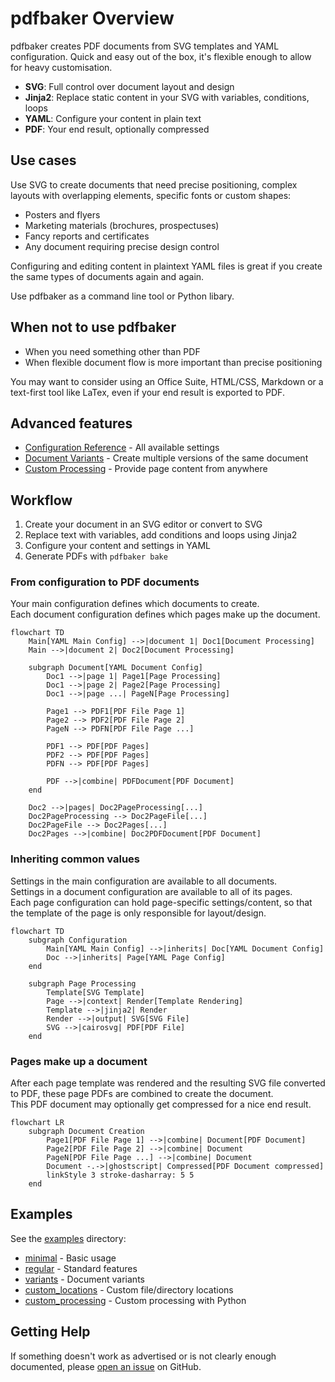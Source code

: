 # pdfbaker Overview

pdfbaker creates PDF documents from SVG templates and YAML configuration. Quick and easy
out of the box, it's flexible enough to allow for heavy customisation.

- **SVG**: Full control over document layout and design
- **Jinja2**: Replace static content in your SVG with variables, conditions, loops
- **YAML**: Configure your content in plain text
- **PDF**: Your end result, optionally compressed

## Use cases

Use SVG to create documents that need precise positioning, complex layouts with
overlapping elements, specific fonts or custom shapes:

- Posters and flyers
- Marketing materials (brochures, prospectuses)
- Fancy reports and certificates
- Any document requiring precise design control

Configuring and editing content in plaintext YAML files is great if you create the same
types of documents again and again.

Use pdfbaker as a command line tool or Python libary.

## When not to use pdfbaker

- When you need something other than PDF
- When flexible document flow is more important than precise positioning

You may want to consider using an Office Suite, HTML/CSS, Markdown or a text-first tool
like LaTex, even if your end result is exported to PDF.

## Advanced features

- [Configuration Reference](configuration.md) - All available settings
- [Document Variants](variants.md) - Create multiple versions of the same document
- [Custom Processing](custom_processing.md) - Provide page content from anywhere

## Workflow

1. Create your document in an SVG editor or convert to SVG
2. Replace text with variables, add conditions and loops using Jinja2
3. Configure your content and settings in YAML
4. Generate PDFs with `pdfbaker bake`

### From configuration to PDF documents

Your main configuration defines which documents to create.<br>Each document
configuration defines which pages make up the document.

```mermaid
flowchart TD
    Main[YAML Main Config] -->|document 1| Doc1[Document Processing]
    Main -->|document 2| Doc2[Document Processing]

    subgraph Document[YAML Document Config]
        Doc1 -->|page 1| Page1[Page Processing]
        Doc1 -->|page 2| Page2[Page Processing]
        Doc1 -->|page ...| PageN[Page Processing]

        Page1 --> PDF1[PDF File Page 1]
        Page2 --> PDF2[PDF File Page 2]
        PageN --> PDFN[PDF File Page ...]

        PDF1 --> PDF[PDF Pages]
        PDF2 --> PDF[PDF Pages]
        PDFN --> PDF[PDF Pages]

        PDF -->|combine| PDFDocument[PDF Document]
    end

    Doc2 -->|pages| Doc2PageProcessing[...]
    Doc2PageProcessing --> Doc2PageFile[...]
    Doc2PageFile --> Doc2Pages[...]
    Doc2Pages -->|combine| Doc2PDFDocument[PDF Document]
```

### Inheriting common values

Settings in the main configuration are available to all documents.<br>Settings in a
document configuration are available to all of its pages.<br>Each page configuration can
hold page-specific settings/content, so that the template of the page is only
responsible for layout/design.

```mermaid
flowchart TD
    subgraph Configuration
        Main[YAML Main Config] -->|inherits| Doc[YAML Document Config]
        Doc -->|inherits| Page[YAML Page Config]
    end

    subgraph Page Processing
        Template[SVG Template]
        Page -->|context| Render[Template Rendering]
        Template -->|jinja2| Render
        Render -->|output| SVG[SVG File]
        SVG -->|cairosvg| PDF[PDF File]
    end
```

### Pages make up a document

After each page template was rendered and the resulting SVG file converted to PDF, these
page PDFs are combined to create the document.<br>This PDF document may optionally get
compressed for a nice end result.

```mermaid
flowchart LR
    subgraph Document Creation
        Page1[PDF File Page 1] -->|combine| Document[PDF Document]
        Page2[PDF File Page 2] -->|combine| Document
        PageN[PDF File Page ...] -->|combine| Document
        Document -.->|ghostscript| Compressed[PDF Document compressed]
        linkStyle 3 stroke-dasharray: 5 5
    end
```

## Examples

See the [examples](examples) directory:

- [minimal](examples/minimal) - Basic usage
- [regular](examples/regular) - Standard features
- [variants](examples/variants) - Document variants
- [custom_locations](examples/custom_locations) - Custom file/directory locations
- [custom_processing](examples/custom_processing) - Custom processing with Python

## Getting Help

If something doesn't work as advertised or is not clearly enough documented, please
[open an issue](https://github.com/pythonnz/pdfbaker/issues) on GitHub.
